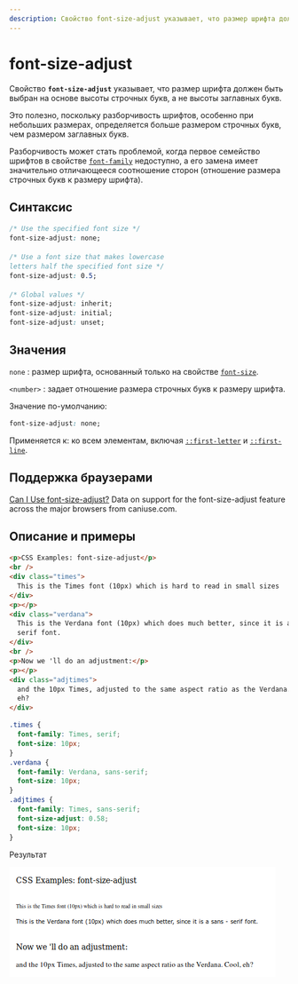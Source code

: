 ```yaml
---
description: Свойство font-size-adjust указывает, что размер шрифта должен быть выбран на основе высоты строчных букв, а не высоты заглавных букв
---
```


# font-size-adjust

Свойство **`font-size-adjust`** указывает, что размер шрифта должен быть выбран на основе высоты строчных букв, а не высоты заглавных букв.

Это полезно, поскольку разборчивость шрифтов, особенно при небольших размерах, определяется больше размером строчных букв, чем размером заглавных букв.

Разборчивость может стать проблемой, когда первое семейство шрифтов в свойстве [`font-family`](font-family.md) недоступно, а его замена имеет значительно отличающееся соотношение сторон (отношение размера строчных букв к размеру шрифта).

## Синтаксис

```css
/* Use the specified font size */
font-size-adjust: none;

/* Use a font size that makes lowercase
letters half the specified font size */
font-size-adjust: 0.5;

/* Global values */
font-size-adjust: inherit;
font-size-adjust: initial;
font-size-adjust: unset;
```

## Значения

`none`
: размер шрифта, основанный только на свойстве [`font-size`](font-size.md).

`<number>`
: задает отношение размера строчных букв к размеру шрифта.

Значение по-умолчанию:

```css
font-size-adjust: none;
```

Применяется к: ко всем элементам, включая [`::first-letter`](::first-letter.md) и [`::first-line`](::first-line.md).

## Поддержка браузерами

<p class="ciu_embed" data-feature="font-size-adjust" data-periods="future_1,current,past_1,past_2">
  <a href="http://caniuse.com/#feat=font-size-adjust">Can I Use font-size-adjust?</a> Data on support for the font-size-adjust feature across the major browsers from caniuse.com.
</p>

## Описание и примеры

```html tab="HTML"
<p>CSS Examples: font-size-adjust</p>
<br />
<div class="times">
  This is the Times font (10px) which is hard to read in small sizes
</div>
<p></p>
<div class="verdana">
  This is the Verdana font (10px) which does much better, since it is a sans -
  serif font.
</div>
<br />
<p>Now we 'll do an adjustment:</p>
<p></p>
<div class="adjtimes">
  and the 10px Times, adjusted to the same aspect ratio as the Verdana. Cool,
  eh?
</div>
```

```css tab="CSS"
.times {
  font-family: Times, serif;
  font-size: 10px;
}
.verdana {
  font-family: Verdana, sans-serif;
  font-size: 10px;
}
.adjtimes {
  font-family: Times, sans-serif;
  font-size-adjust: 0.58;
  font-size: 10px;
}
```

Результат

![Результат работы свойства font-size-adjust](font-size-adjust.png)
